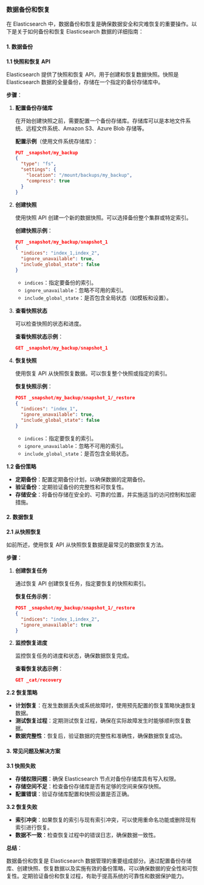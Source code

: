 ### 数据备份和恢复

在 Elasticsearch 中，数据备份和恢复是确保数据安全和灾难恢复的重要操作。以下是关于如何备份和恢复 Elasticsearch 数据的详细指南：

#### 1. **数据备份**

**1.1 快照和恢复 API**

Elasticsearch 提供了快照和恢复 API，用于创建和恢复数据快照。快照是 Elasticsearch 数据的全量备份，存储在一个指定的备份存储库中。

**步骤**：

1. **配置备份存储库**

   在开始创建快照之前，需要配置一个备份存储库。存储库可以是本地文件系统、远程文件系统、Amazon S3、Azure Blob 存储等。

   **配置示例**（使用文件系统存储库）：

   ```json
   PUT _snapshot/my_backup
   {
     "type": "fs",
     "settings": {
       "location": "/mount/backups/my_backup",
       "compress": true
     }
   }
   ```

2. **创建快照**

   使用快照 API 创建一个新的数据快照。可以选择备份整个集群或特定索引。

   **创建快照示例**：

   ```json
   PUT _snapshot/my_backup/snapshot_1
   {
     "indices": "index_1,index_2",
     "ignore_unavailable": true,
     "include_global_state": false
   }
   ```

   - `indices`：指定要备份的索引。
   - `ignore_unavailable`：忽略不可用的索引。
   - `include_global_state`：是否包含全局状态（如模板和设置）。

3. **查看快照状态**

   可以检查快照的状态和进度。

   **查看快照状态示例**：

   ```json
   GET _snapshot/my_backup/snapshot_1
   ```

4. **恢复快照**

   使用恢复 API 从快照恢复数据。可以恢复整个快照或指定的索引。

   **恢复快照示例**：

   ```json
   POST _snapshot/my_backup/snapshot_1/_restore
   {
     "indices": "index_1",
     "ignore_unavailable": true,
     "include_global_state": false
   }
   ```

   - `indices`：指定要恢复的索引。
   - `ignore_unavailable`：忽略不可用的索引。
   - `include_global_state`：是否包含全局状态。

**1.2 备份策略**

- **定期备份**：配置定期备份计划，以确保数据的定期备份。
- **验证备份**：定期验证备份的完整性和可恢复性。
- **存储安全**：将备份存储在安全的、可靠的位置，并实施适当的访问控制和加密措施。

#### 2. **数据恢复**

**2.1 从快照恢复**

如前所述，使用恢复 API 从快照恢复数据是最常见的数据恢复方法。

**步骤**：

1. **创建恢复任务**

   通过恢复 API 创建恢复任务，指定要恢复的快照和索引。

   **恢复任务示例**：

   ```json
   POST _snapshot/my_backup/snapshot_1/_restore
   {
     "indices": "index_1,index_2",
     "ignore_unavailable": true
   }
   ```

2. **监控恢复进度**

   监控恢复任务的进度和状态，确保数据恢复完成。

   **查看恢复状态示例**：

   ```json
   GET _cat/recovery
   ```

**2.2 恢复策略**

- **计划恢复**：在发生数据丢失或系统故障时，使用预先配置的恢复策略快速恢复数据。
- **测试恢复过程**：定期测试恢复过程，确保在实际故障发生时能够顺利恢复数据。
- **数据完整性**：恢复后，验证数据的完整性和准确性，确保数据恢复成功。

#### 3. **常见问题及解决方案**

**3.1 快照失败**

- **存储权限问题**：确保 Elasticsearch 节点对备份存储库具有写入权限。
- **存储空间不足**：检查备份存储库是否有足够的空间来保存快照。
- **配置错误**：验证存储库配置和快照设置是否正确。

**3.2 恢复失败**

- **索引冲突**：如果恢复的索引与现有索引冲突，可以使用重命名功能或删除现有索引进行恢复。
- **数据不一致**：检查恢复过程中的错误日志，确保数据一致性。

**总结**：

数据备份和恢复是 Elasticsearch 数据管理的重要组成部分。通过配置备份存储库、创建快照、恢复数据以及实施有效的备份策略，可以确保数据的安全性和可恢复性。定期验证备份和恢复过程，有助于提高系统的可靠性和数据保护能力。